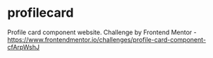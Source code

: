 # profilecard
Profile card component website. Challenge by Frontend Mentor - https://www.frontendmentor.io/challenges/profile-card-component-cfArpWshJ
